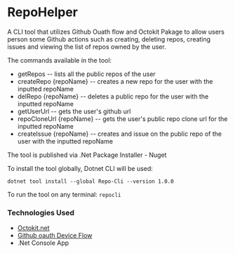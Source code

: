 # RepoHelper

A CLI tool that utilizes Github Ouath flow and Octokit Pakage to allow users person some Github actions such as creating, deleting repos, creating issues and viewing the list of repos owned by the user.

The commands available in the tool:
-    getRepos                     --      lists all the public repos of the user
-    createRepo {repoName}        --      creates a new repo for the user with the inputted repoName
-    delRepo {repoName}           --      deletes a public repo for the user with the inputted repoName
-    getUserUrl                   --      gets the user's github url
-    repoCloneUrl {repoName}      --      gets the user's public repo clone url for the inputted repoName
-    createIssue {repoName}       --      creates and issue on the public repo of the user with the inputted repoName

The tool is published via .Net Package Installer - Nuget

To install the tool globally, Dotnet CLI will be used:
```
dotnet tool install --global Repo-Cli --version 1.0.0
```
To run the tool on any terminal: ```repocli```

### Technologies Used
- [Octokit.net](https://github.com/octokit/octokit.net)
- [Github oauth Device Flow](https://docs.github.com/en/developers/apps/building-oauth-apps/authorizing-oauth-apps#device-flow)
- .Net Console App
